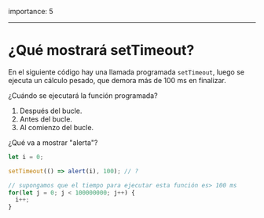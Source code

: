 importance: 5

---

# ¿Qué mostrará setTimeout?

En el siguiente código hay una llamada programada `setTimeout`, luego se ejecuta un cálculo pesado, que demora más de 100 ms en finalizar.

¿Cuándo se ejecutará la función programada?

1. Después del bucle.
2. Antes del bucle.
3. Al comienzo del bucle.


¿Qué va a mostrar "alerta"?

```js
let i = 0;

setTimeout(() => alert(i), 100); // ?

// supongamos que el tiempo para ejecutar esta función es> 100 ms
for(let j = 0; j < 100000000; j++) {
  i++; 
}
```
